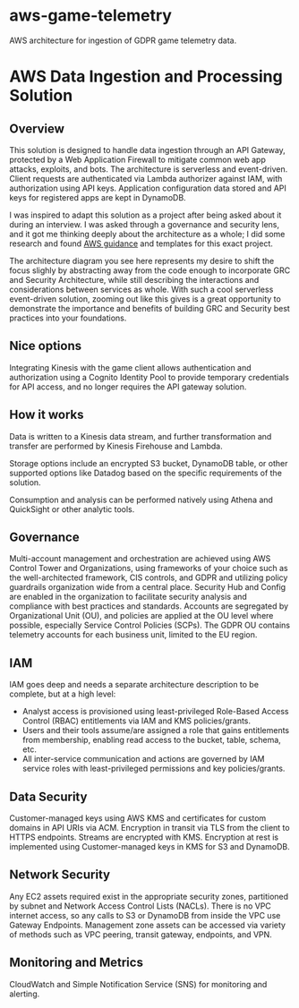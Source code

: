 # aws-game-telemetry
AWS architecture for ingestion of GDPR game telemetry data. 

# AWS Data Ingestion and Processing Solution

## Overview

This solution is designed to handle data ingestion through an API Gateway, protected by a Web Application Firewall to mitigate common web app attacks, exploits, and bots. The architecture is serverless and event-driven. Client requests are authenticated via Lambda authorizer against IAM, with authorization using API keys. Application configuration data stored and API keys for registered apps are kept in DynamoDB. 

I was inspired to adapt this solution as a project after being asked about it during an interview. I was asked through a governance and security lens, and it got me thinking deeply about the architecture as a whole; I did some research and found [AWS guidance](https://aws.amazon.com/solutions/implementations/game-analytics-pipeline/) and templates for this exact project. 

The architecture diagram you see here represents my desire to shift the focus slighly by abstracting away from the code enough to incorporate GRC and Security Architecture, while still describing the interactions and considerations between services as whole. With such a cool serverless event-driven solution, zooming out like this gives is a great opportunity to demonstrate the importance and benefits of building GRC and Security best practices into your foundations. 

## Nice options
Integrating Kinesis with the game client allows authentication and authorization using a Cognito Identity Pool to provide temporary credentials for API access, and no longer requires the API gateway solution.

## How it works
Data is written to a Kinesis data stream, and further transformation and transfer are performed by Kinesis Firehouse and Lambda.

Storage options include an encrypted S3 bucket, DynamoDB table, or other supported options like Datadog based on the specific requirements of the solution.

Consumption and analysis can be performed natively using Athena and QuickSight or other analytic tools.

## Governance

Multi-account management and orchestration are achieved using AWS Control Tower and Organizations, using frameworks of your choice such as the well-architected framework, CIS controls, and GDPR and utilizing policy guardrails organization wide from a central place. Security Hub and Config are enabled in the organization to facilitate security analysis and compliance with best practices and standards. Accounts are segregated by Organizational Unit (OU), and policies are applied at the OU level where possible, especially Service Control Policies (SCPs). The GDPR OU contains telemetry accounts for each business unit, limited to the EU region.

## IAM 

IAM goes deep and needs a separate architecture description to be complete, but at a high level: 
- Analyst access is provisioned using least-privileged Role-Based Access Control (RBAC) entitlements via IAM and KMS policies/grants. 
- Users and their tools assume/are assigned a role that gains entitlements from membership, enabling read access to the bucket, table, schema, etc.
- All inter-service communication and actions are governed by IAM service roles with least-privileged permissions and key policies/grants.

## Data Security

Customer-managed keys using AWS KMS and certificates for custom domains in API URIs via ACM. Encryption in transit via TLS from the client to HTTPS endpoints. Streams are encrypted with KMS. Encryption at rest is implemented using Customer-managed keys in KMS for S3 and DynamoDB.

## Network Security

Any EC2 assets required exist in the appropriate security zones, partitioned by subnet and Network Access Control Lists (NACLs). There is no VPC internet access, so any calls to S3 or DynamoDB from inside the VPC use Gateway Endpoints. Management zone assets can be accessed via variety of methods such as VPC peering, transit gateway, endpoints, and VPN. 

## Monitoring and Metrics

CloudWatch and Simple Notification Service (SNS) for monitoring and alerting.


